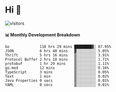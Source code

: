 # Hi 👋
 
![visitors](https://visitor-badge.glitch.me/badge?page_id=sorcererxw.sorcererx)

#### 📊 Monthly Development Breakdown

<!--START_SECTION:waka-->
```text
Go              118 hrs 29 mins ████████▓░ 87.95%
JSON            6 hrs 48 mins   ▓░░░░░░░░░ 5.05%
Thrift          5 hrs 16 mins   ▒░░░░░░░░░ 3.91%
Protocol Buffer 2 hrs 18 mins   ▒░░░░░░░░░ 1.71%
protobuf        1 hr 29 mins    ▒░░░░░░░░░ 1.11%
go.mod          12 mins         ▒░░░░░░░░░ 0.16%
TypeScript      3 mins          ▒░░░░░░░░░ 0.05%
Text            1 min           ▒░░░░░░░░░ 0.02%
Java Properties 0 secs          ▒░░░░░░░░░ 0.01%
YAML            0 secs          ▒░░░░░░░░░ 0.01%
```
<!--END_SECTION:waka-->
